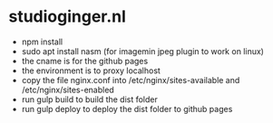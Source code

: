 # studioginger.nl
* npm install
* sudo apt install nasm (for imagemin jpeg plugin to work on linux)
* the cname is for the github pages
* the environment is to proxy localhost
* copy the file nginx.conf into /etc/nginx/sites-available and /etc/nginx/sites-enabled
* run gulp build to build the dist folder
* run gulp deploy to deploy the dist folder to github pages